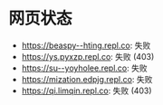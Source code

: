 # 网页状态
- https://beaspy--hting.repl.co: 失败
- https://ys.pyxzp.repl.co: 失败 (403)
- https://su--yoyholee.repl.co: 失败
- https://mization.edpjg.repl.co: 失败
- https://qi.limqin.repl.co: 失败 (403)

